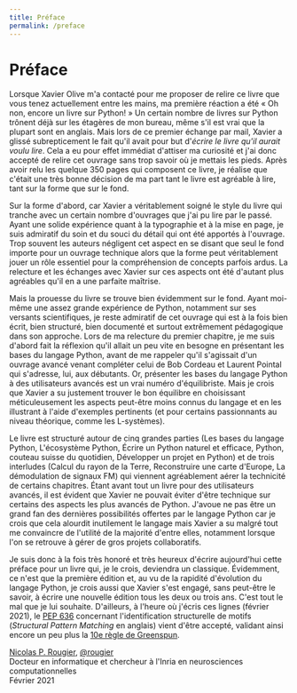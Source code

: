 ```yaml
---
title: Préface
permalink: /preface
---
```


# Préface

Lorsque Xavier Olive m'a contacté pour me proposer de relire ce livre que vous tenez actuellement entre les mains, ma première réaction a été « Oh non, encore un livre sur Python! » Un certain nombre de livres sur Python trônent déjà sur les étagères de mon bureau, même s'il est vrai que la plupart sont en anglais. Mais lors de ce premier échange par mail, Xavier a glissé subrepticement le fait qu'il avait pour but d'_écrire le livre qu'il aurait voulu lire_. Cela a eu pour effet immédiat d'attiser ma curiosité et j'ai donc accepté de relire cet ouvrage sans trop savoir où je mettais les pieds. Après avoir relu les quelque 350 pages qui composent ce livre, je réalise que c'était une très bonne décision de ma part tant le livre est agréable à lire, tant sur la forme que sur le fond.

Sur la forme d'abord, car Xavier a véritablement soigné le style du livre qui tranche avec un certain nombre d'ouvrages que j'ai pu lire par le passé. Ayant une solide expérience quant à la typographie et à la mise en page, je suis admiratif du soin et du souci du détail qui ont été apportés à l'ouvrage. Trop souvent les auteurs négligent cet aspect en se disant que seul le fond importe pour un ouvrage technique alors que la forme peut véritablement jouer un rôle essentiel pour la compréhension de concepts parfois ardus. La relecture et les échanges avec Xavier sur ces aspects ont été d'autant plus agréables qu'il en a une parfaite maîtrise.

Mais la prouesse du livre se trouve bien évidemment sur le fond. Ayant moi-même une assez grande expérience de Python, notamment sur ses versants scientifiques, je reste admiratif de cet ouvrage qui est à la fois bien écrit, bien structuré, bien documenté et surtout extrêmement pédagogique dans son approche. Lors de ma relecture du premier chapitre, je me suis d'abord fait la réflexion qu'il allait un peu vite en besogne en présentant les bases du langage Python, avant de me rappeler qu'il s'agissait d'un ouvrage avancé venant compléter celui de Bob Cordeau et Laurent Pointal qui s'adresse, lui, aux débutants. Or, présenter les bases du langage Python à des utilisateurs avancés est un vrai numéro d'équilibriste. Mais je crois que Xavier a su justement trouver le bon équilibre en choisissant méticuleusement les aspects peut-être moins connus du langage et en les illustrant à l'aide d'exemples pertinents (et pour certains passionnants au niveau théorique, comme les L-systèmes).

Le livre est structuré autour de cinq grandes parties (Les bases du langage Python, L'écosystème Python, Écrire un Python naturel et efficace, Python, couteau suisse du quotidien, Développer un projet en Python) et de trois interludes (Calcul du rayon de la Terre, Reconstruire une carte d'Europe, La démodulation de signaux FM) qui viennent agréablement aérer la technicité de certains chapitres. Étant avant tout un livre pour des utilisateurs avancés, il est évident que Xavier ne pouvait éviter d'être technique sur certains des aspects les plus avancés de Python. J'avoue ne pas être un grand fan des dernières possibilités offertes par le langage Python car je crois que cela alourdit inutilement le langage mais Xavier a su malgré tout me convaincre de l'utilité de la majorité d'entre elles, notamment lorsque l'on se retrouve à gérer de gros projets collaboratifs.

Je suis donc à la fois très honoré et très heureux d'écrire aujourd'hui cette préface pour un livre qui, je le crois, deviendra un classique. Évidemment, ce n'est que la première édition et, au vu de la rapidité d'évolution du langage Python, je crois aussi que Xavier s'est engagé, sans peut-être le savoir, à écrire une nouvelle édition tous les deux ou trois ans. C'est tout le mal que je lui souhaite. D'ailleurs, à l'heure où j'écris ces lignes (février 2021), le [PEP 636](https://www.python.org/dev/peps/pep-0636/) concernant l'identification structurelle de motifs (_Structural Pattern Matching_ en anglais) vient d'être accepté, validant ainsi encore un peu plus la [10e règle de Greenspun](https://en.wikipedia.org/wiki/Greenspun's_tenth_rule).

[Nicolas P. Rougier](https://www.labri.fr/perso/nrougier/), [@rougier](https://github.com/rougier)  
Docteur en informatique et chercheur à l'Inria en neurosciences computationnelles  
Février 2021
